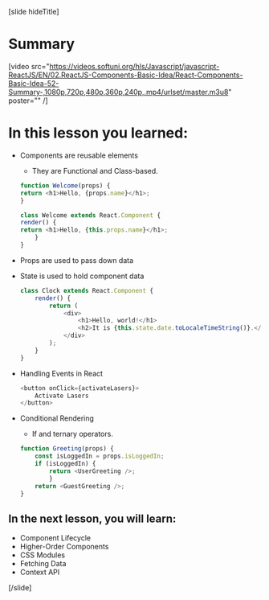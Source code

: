 [slide hideTitle]
# Summary

[video src="https://videos.softuni.org/hls/Javascript/javascript-ReactJS/EN/02.ReactJS-Components-Basic-Idea/React-Components-Basic-Idea-52-Summary-,1080p,720p,480p,360p,240p,.mp4/urlset/master.m3u8" poster="" /]

# In this lesson you learned:

- Components are reusable elements
    - They are Functional and Class-based.
    ```js
    function Welcome(props) {
    return <h1>Hello, {props.name}</h1>;
    }
    ```

    ```js
    class Welcome extends React.Component {
    render() {
    return <h1>Hello, {this.props.name}</h1>;
        }
    }
    ```
- Props are used to pass down data
- State is used to hold component data

    ```js
    class Clock extends React.Component {
        render() {
            return (
                <div>
                    <h1>Hello, world!</h1>
                    <h2>It is {this.state.date.toLocaleTimeString()}.</h2>
                </div>
            );
        }
    }
    ```
- Handling Events in React

    ```js
    <button onClick={activateLasers}>  
        Activate Lasers
    </button>
    ```

- Conditional Rendering
    - If and ternary operators.

    ```js
    function Greeting(props) {
        const isLoggedIn = props.isLoggedIn;
        if (isLoggedIn) {    
            return <UserGreeting />;  
            }  
        return <GuestGreeting />;
    }
    ```

## In the next lesson, you will learn:

- Component Lifecycle
- Higher-Order Components
- CSS Modules
- Fetching Data
- Context API

[/slide]